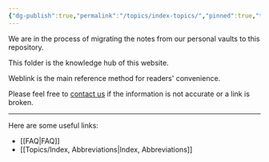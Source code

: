 ```yaml
---
{"dg-publish":true,"permalink":"/topics/index-topics/","pinned":true,"tags":["index"],"created":"2023-05-12T06:30:35.000-07:00","updated":"2023-10-23T11:49:02.216-07:00"}
---
```



We are in the process of migrating the notes from our personal vaults to this repository. 

This folder is the knowledge hub of this website. 

Weblink is the main reference method for readers' convenience. 

Please feel free to [contact us](mailto:contact@neurosurgerycases.com) if the information is not accurate or a link is broken.

---

Here are some useful links:
- [[FAQ\|FAQ]]
- [[Topics/Index, Abbreviations\|Index, Abbreviations]]